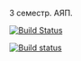 3 семестр. АЯП.


[![Build Status](https://travis-ci.org/olyzakharova/BinarySearchTree.svg?branch=master)](https://travis-ci.org/olyzakharova/BinarySearchTree)


[![Build status](https://ci.appveyor.com/api/projects/status/d5mxk2vbtywst38c?svg=true)](https://ci.appveyor.com/project/olyzakharova/binarysearchtree)
